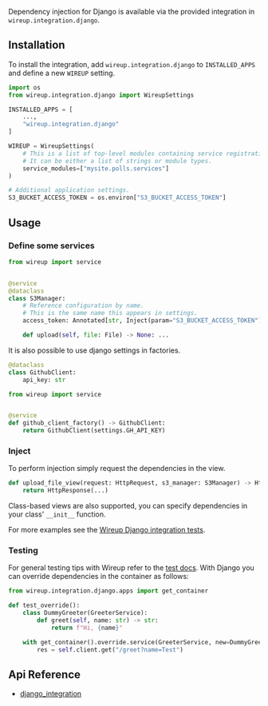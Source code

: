 Dependency injection for Django is available via the provided integration in `wireup.integration.django`.

## Installation

To install the integration, add `wireup.integration.django` to `INSTALLED_APPS` and define a new `WIREUP` setting.

```python title="settings.py"
import os
from wireup.integration.django import WireupSettings

INSTALLED_APPS = [
    ...,
    "wireup.integration.django"
]

WIREUP = WireupSettings(
    # This is a list of top-level modules containing service registrations.
    # It can be either a list of strings or module types.
    service_modules=["mysite.polls.services"]
)

# Additional application settings.
S3_BUCKET_ACCESS_TOKEN = os.environ["S3_BUCKET_ACCESS_TOKEN"]
```


## Usage

### Define some services

```python title="mysite/polls/services/s3_manager.py"
from wireup import service


@service
@dataclass
class S3Manager:
    # Reference configuration by name.
    # This is the same name this appears in settings.
    access_token: Annotated[str, Inject(param="S3_BUCKET_ACCESS_TOKEN")]

    def upload(self, file: File) -> None: ...
```

It is also possible to use django settings in factories.

```python title="mysite/polls/services/github_client.py"
@dataclass
class GithubClient:
    api_key: str
```


```python title="mysite/polls/services/factories.py"
from wireup import service


@service
def github_client_factory() -> GithubClient:
    return GithubClient(settings.GH_API_KEY)
```

### Inject

To perform injection simply request the dependencies in the view.

```python title="app/views.py"
def upload_file_view(request: HttpRequest, s3_manager: S3Manager) -> HttpResponse:
    return HttpResponse(...)
```

Class-based views are also supported, you can specify dependencies in your class' `__init__` function. 


For more examples see the [Wireup Django integration tests](https://github.com/maldoinc/wireup/tree/master/test/integration/django/view.py).


### Testing

For general testing tips with Wireup refer to the [test docs](../testing.md). 
With Django you can override dependencies in the container as follows:

```python title="test_thing.py"
from wireup.integration.django.apps import get_container

def test_override():
    class DummyGreeter(GreeterService):
        def greet(self, name: str) -> str:
            return f"Hi, {name}"

    with get_container().override.service(GreeterService, new=DummyGreeter()):
        res = self.client.get("/greet?name=Test")
```


## Api Reference

* [django_integration](../class/django_integration.md)
